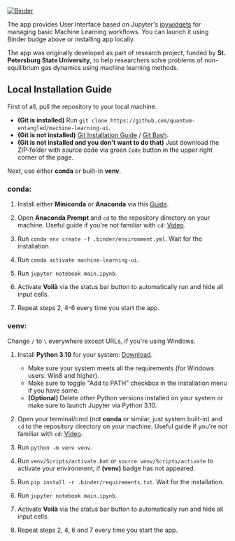 [![Binder](https://mybinder.org/badge_logo.svg)](https://mybinder.org/v2/gh/quantum-entangled/machine-learning-ui/HEAD?urlpath=voila%2Frender%2Fsrc%2Fmain.ipynb)

The app provides User Interface based on Jupyter's [ipywidgets](https://github.com/jupyter-widgets/ipywidgets) for managing basic Machine Learning workflows. You can launch it using Binder budge above or installing app locally.

The app was originally developed as part of research project, funded by **St. Petersburg State University**, to help researchers solve problems of non-equilibrium gas dynamics using machine learning methods.

## Local Installation Guide

First of all, pull the repository to your local machine.

- **(Git is installed)** Run `git clone https://github.com/quantum-entangled/machine-learning-ui`.
- **(Git is not installed)** [Git Installation Guide](https://github.com/git-guides/install-git) / [Git Bash](https://git-scm.com/downloads).
- **(Git is not installed and you don't want to do that)** Just download the ZIP-folder with source code via green `Code` button in the upper right corner of the page.

Next, use either **conda** or built-in **venv**.

### conda:

1) Install either **Miniconda** or **Anaconda** via this [Guide](https://conda.io/projects/conda/en/latest/user-guide/install/index.html).

2) Open **Anaconda Prompt** and `cd` to the repository directory on your machine. Useful guide if you're not familiar with `cd`: [Video](https://www.youtube.com/watch?v=KNjzcJhUwuA).

3) Run `conda env create -f .binder/environment.yml`. Wait for the installation.

4) Run `conda activate machine-learning-ui`.

5) Run `jupyter notebook main.ipynb`. 

6) Activate **Voilà** via the status bar button to automatically run and hide all input cells.

7) Repeat steps 2, 4-6 every time you start the app.

### venv:

Change `/` to `\` everywhere except URLs, if you're using Windows.

1) Install **Python 3.10** for your system: [Download](https://www.python.org/downloads/release/python-3108/).
    - Make sure your system meets all the requirements (for Windows users: Win8 and higher).
    - Make sure to toggle "Add to PATH" checkbox in the installation menu if you have some.
    - **(Optional)** Delete other Python versions installed on your system or make sure to launch Jupyter via Python 3.10.

2) Open your terminal/cmd (not **conda** or similar, just system built-in) and `cd` to the repository directory on your machine. Useful guide if you're not familiar with `cd`: [Video](https://www.youtube.com/watch?v=KNjzcJhUwuA).

3) Run `python -m venv venv`.

4) Run `venv/Scripts/activate.bat` or `source venv/Scripts/activate` to activate your environment, if **(venv)** badge has not appeared.

5) Run `pip install -r .binder/requirements.txt`. Wait for the installation.

6) Run `jupyter notebook main.ipynb`. 

7) Activate **Voilà** via the status bar button to automatically run and hide all input cells.

8) Repeat steps 2, 4, 6 and 7 every time you start the app.
